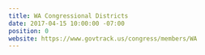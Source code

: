 ```yaml
---
title: WA Congressional Districts
date: 2017-04-15 10:00:00 -07:00
position: 0
website: https://www.govtrack.us/congress/members/WA
---
```


